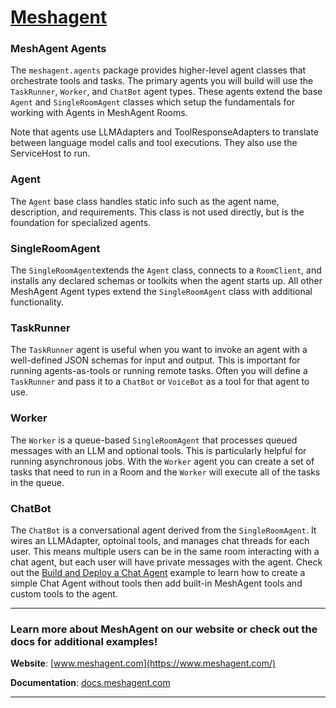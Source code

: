 # [Meshagent](https://www.meshagent.com)

### MeshAgent Agents

The ``meshagent.agents`` package provides higher-level agent classes that orchestrate tools and tasks. The primary agents you will build will use the ``TaskRunner``, ``Worker``, and ``ChatBot`` agent types. These agents extend the base ``Agent`` and ``SingleRoomAgent`` classes which setup the fundamentals for working with Agents in MeshAgent Rooms.

Note that agents use LLMAdapters and ToolResponseAdapters to translate between language model calls and tool executions. They also use the ServiceHost to run. 

### Agent
The ``Agent`` base class handles static info such as the agent name, description, and requirements. This class is not used directly, but is the foundation for specialized agents. 

### SingleRoomAgent
The ``SingleRoomAgent``extends the ``Agent`` class, connects to a ``RoomClient``, and installs any declared schemas or toolkits when the agent starts up. All other MeshAgent Agent types extend the ``SingleRoomAgent`` class with additional functionality.

### TaskRunner
The ``TaskRunner`` agent is useful when you want to invoke an agent with a well-defined JSON schemas for input and output. This is important for running agents-as-tools or running remote tasks. Often you will define a ``TaskRunner`` and pass it to a ``ChatBot`` or ``VoiceBot`` as a tool for that agent to use. 

### Worker
The ``Worker`` is a queue-based ``SingleRoomAgent`` that processes queued messages with an LLM and optional tools. This is particularly helpful for running asynchronous jobs. With the ``Worker`` agent you can create a set of tasks that need to run in a Room and the ``Worker`` will execute all of the tasks in the queue. 

### ChatBot
The ``ChatBot`` is a conversational agent derived from the ``SingleRoomAgent``. It wires an LLMAdapter, optoinal tools, and manages chat threads for each user. This means multiple users can be in the same room interacting with a chat agent, but each user will have private messages with the agent. Check out the [Build and Deploy a Chat Agent](https://docs.meshagent.com/agents/standard/buildanddeploychatbot) example to learn how to create a simple Chat Agent without tools then add built-in MeshAgent tools and custom tools to the agent.

---
### Learn more about MeshAgent on our website or check out the docs for additional examples!

**Website**: [www.meshagent.com](https://www.meshagent.com/)

**Documentation**: [docs.meshagent.com](https://docs.meshagent.com/)

---